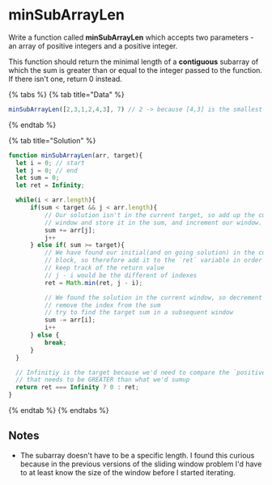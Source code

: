 # minSubArrayLen

Write a function called **minSubArrayLen** which accepts two parameters - an array of positive integers and a positive integer.

This function should return the minimal length of a **contiguous** subarray of which the sum is greater than or equal to the integer passed to the function. If there isn't one, return 0 instead.

{% tabs %}
{% tab title="Data" %}
```javascript
minSubArrayLen([2,3,1,2,4,3], 7) // 2 -> because [4,3] is the smallest subarray
```
{% endtab %}

{% tab title="Solution" %}
```javascript
function minSubArrayLen(arr, target){
  let i = 0; // start
  let j = 0; // end
  let sum = 0;
  let ret = Infinity;

  while(i < arr.length){
      if(sum < target && j < arr.length){
          // Our solution isn't in the current target, so add up the current
          // window and store it in the sum, and increment our window.
          sum += arr[j];
          j++
      } else if( sum >= target){
          // We have found our initial(and on going solution) in the current
          // block, so therefore add it to the `ret` variable in order to 
          // keep track of the return value
          // j - i would be the different of indexes 
          ret = Math.min(ret, j - i); 

          // We found the solution in the current window, so decrement and 
          // remove the index from the sum 
          // try to find the target sum in a subsequent window
          sum -= arr[i];
          i++
      } else {
          break;
      }
  }

  // Infinitiy is the target because we'd need to compare the `positive` integer
  // that needs to be GREATER than what we'd sumup
  return ret === Infinity ? 0 : ret;
}
```
{% endtab %}
{% endtabs %}

## Notes

* The subarray doesn't have to be a specific length. I found this curious because in the previous versions of the sliding window problem I'd have to at least know the size of the window before I started iterating. 

